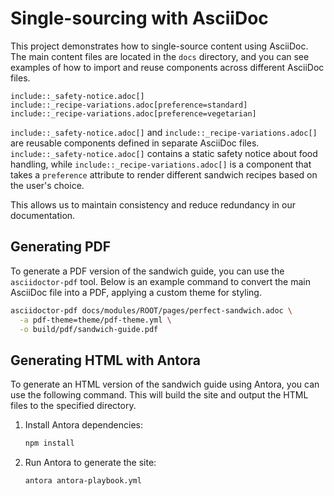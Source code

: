# Single-sourcing with AsciiDoc
This project demonstrates how to single-source content using AsciiDoc. The main content files are located in the `docs` directory, and you can see examples of how to import and reuse components across different AsciiDoc files.

```adoc
include::_safety-notice.adoc[]
include::_recipe-variations.adoc[preference=standard]
include::_recipe-variations.adoc[preference=vegetarian]
```

`include::_safety-notice.adoc[]` and `include::_recipe-variations.adoc[]` are reusable components defined in separate AsciiDoc files. `include::_safety-notice.adoc[]` contains a static safety notice about food handling, while `include::_recipe-variations.adoc[]` is a component that takes a `preference` attribute to render different sandwich recipes based on the user's choice.

This allows us to maintain consistency and reduce redundancy in our documentation.

## Generating PDF

To generate a PDF version of the sandwich guide, you can use the `asciidoctor-pdf` tool. Below is an example command to convert the main AsciiDoc file into a PDF, applying a custom theme for styling.

```bash
asciidoctor-pdf docs/modules/ROOT/pages/perfect-sandwich.adoc \
  -a pdf-theme=theme/pdf-theme.yml \
  -o build/pdf/sandwich-guide.pdf
```

## Generating HTML with Antora

To generate an HTML version of the sandwich guide using Antora, you can use the following command. This will build the site and output the HTML files to the specified directory.

1. Install Antora dependencies:

   ```bash
   npm install
   ```

2. Run Antora to generate the site:

   ```bash
   antora antora-playbook.yml
   ```